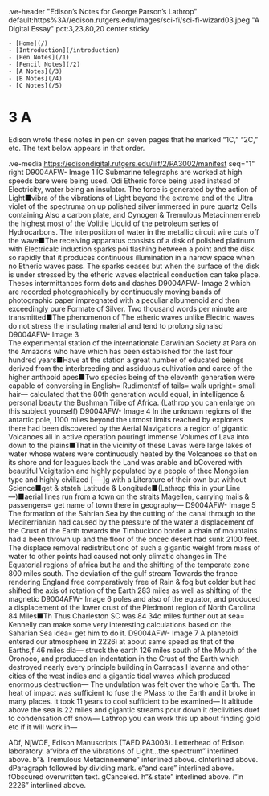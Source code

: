 .ve-header "Edison’s Notes for George Parson’s Lathrop" default:https%3A//edison.rutgers.edu/images/sci-fi/sci-fi-wizard03.jpeg "A Digital Essay" pct:3,23,80,20 center sticky

    - [Home](/)
    - [Introduction](/introduction)
    - [Pen Notes](/1)
    - [Pencil Notes](/2)
    - [A Notes](/3)
    - [B Notes](/4)
    - [C Notes](/5)
    
# 3 A

Edison wrote these notes in pen on seven pages that he marked “1C,” “2C,” etc. The text below appears in that order.

.ve-media https://edisondigital.rutgers.edu/iiif/2/PA3002/manifest seq="1" right D9004AFW- Image 1
IC
	Submarine telegraphs are worked at high speeds bare were being used. Odi Etheric force being used instead of Electricity, water being an insulator. The force is generated by the action of Light■vibra of the vibrations of Light beyond the extreme end of the Ultra violet of the spectruma on up polished silver immersed in pure quartz Cells containing Also a carbon plate, and Cynogen & Tremulous Metacinnemeneb the highest most of the Volitile Liquid of the petroleum series of Hydrocarbons. The interposition of water in the metallic circuit wire cuts off the wave■The receiving apparatus consists of a disk of polished platinum with Electricalc induction sparks poi flashing between a point and the disk so rapidly that it produces continuous illumination in a narrow space when no Etheric waves pass. The sparks ceases but when the surface of the disk is under stressed by the etheric waves electrical conduction can take place. Theses intermittances form dots and dashes 
D9004AFW- Image 2
which are recorded photographically by continuously moving bands of photographic paper impregnated with a peculiar albumenoid and then exceedingly pure Formate of Silver. Two thousand words per minute are transmitted■The phenomenon of The etheric waves unlike Electric waves do not stress the insulating material and tend to prolong signalsd
D9004AFW- Image 3	
The experimental station of the internationalc Darwinian Society at Para on the Amazons who have which has been established for the last four hundred years■Have at the station a great number of educated beings derived from the interbreeding and assiduous cultivation and caree of the higher anthpoid apes■Two species being of the eleventh generation were capable of conversing in English= Rudimentsf of tails= walk upright= small hair— calculated that the 80th generation would equal, in intelligence & personal beauty the Bushman Tribe of Africa. (Lathrop you can enlarge on this subject yourself)
D9004AFW- Image 4
	In the unknown regions of the antartic pole, 1100 miles beyond the utmost limits reached by explorers there had been discovered by the Aerial Navigations a region of gigantic Volcanoes all in active operation pouringf immense Volumes of Lava into down to the plains■That in the vicinity of these Lavas were large lakes of water whose waters were continuously heated by the Volcanoes so that on its shore and for leagues back the Land was arable and bCovered with beautiful Veigitation and highly populated by a people of thec Mongolian type and highly civilized [---]g with a Literature of their own but without Science■get & stateh Latitude & Longitude■(Lathrop this in your Line—)■aerial lines run from a town on the straits Magellen, carrying mails & passengers= get name of town there in geography—
D9004AFW- Image 5
The formation of the Sahrian Sea by the cutting of the canal through to the Mediterrianian had caused by the pressure of the water a displacement of the Crust of the Earth towards the Timbucktoo border a chain of mountains had a been thrown up and the floor of the oncec desert had sunk 2100 feet. The displace removal redistributionc of such a gigantic weight from mass of water to other points had caused not only climatic changes in The Equatorial regions of africa but ha and the shifting of the temperate zone 800 miles south. The deviation of the gulf stream Towards the france rendering England free comparatively free of Rain & fog but colder but had shifted the axis of rotation of the Earth 283 miles as well as shifting of the magnetic 
D9004AFW- Image 6
poles and also of the equator, and produced a displacement of the lower crust of the Piedmont region of North Carolina 84 Miles■Th Thus Charleston SC was 84 34c miles further out at sea=
	Kennelly can make some very interesting calculations based on the Saharian Sea idea= get him to do it. 
D9004AFW- Image 7
	A planetoid entered our atmosphere in 2226i at about same speed as that of the Earths,f 46 miles dia— struck the earth 126 miles south of the Mouth of the Oronoco, and produced an indentation in the Crust of the Earth which destroyed nearly every principle building in Carracas Havanna and other cities of the west indies and a gigantic tidal waves which produced enormous destruction— The undulation was felt over the whole Earth. The heat of impact was sufficient to fuse the PMass to the Earth and it broke in many places. it took 11 years to cool sufficient to be examined— It altitude above the sea is 22 miles and gigantic streams pour down it declivities duef to condensation off snow— Lathrop you can work this up about finding gold etc if it will work in—

	
ADf, NjWOE, Edison Manuscripts (TAED PA3003). Letterhead of Edison laboratory. 
a“vibra of the vibrations of Light…the spectrum” interlined above. 
b"& Tremulous Metacinnemene” interlined above. 
cInterlined above. 
dParagraph followed by dividing mark. 
e“and care” interlined above. 
fObscured overwritten text. 
gCanceled. 
h“& state” interlined above. 
i“in 2226” interlined above.
